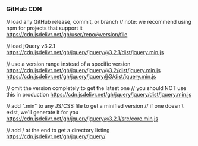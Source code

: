 ### GitHub CDN

// load any GitHub release, commit, or branch
// note: we recommend using npm for projects that support it
https://cdn.jsdelivr.net/gh/user/repo@version/file

// load jQuery v3.2.1
https://cdn.jsdelivr.net/gh/jquery/jquery@3.2.1/dist/jquery.min.js


// use a version range instead of a specific version
https://cdn.jsdelivr.net/gh/jquery/jquery@3.2/dist/jquery.min.js
https://cdn.jsdelivr.net/gh/jquery/jquery@3/dist/jquery.min.js


// omit the version completely to get the latest one
// you should NOT use this in production
https://cdn.jsdelivr.net/gh/jquery/jquery/dist/jquery.min.js


// add ".min" to any JS/CSS file to get a minified version
// if one doesn't exist, we'll generate it for you
https://cdn.jsdelivr.net/gh/jquery/jquery@3.2.1/src/core.min.js


// add / at the end to get a directory listing
https://cdn.jsdelivr.net/gh/jquery/jquery/
